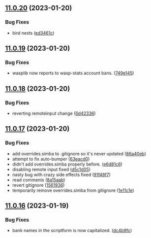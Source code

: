 ## [11.0.20](https://github.com/Torwent/WaspLib/compare/v11.0.19...v11.0.20) (2023-01-20)


### Bug Fixes

* bird nests ([ed3461c](https://github.com/Torwent/WaspLib/commit/ed3461cc865ef799c1bd908856ec287b6c57ab81))



## [11.0.19](https://github.com/Torwent/WaspLib/compare/v11.0.18...v11.0.19) (2023-01-20)


### Bug Fixes

* wasplib now reports to wasp-stats account bans. ([749e145](https://github.com/Torwent/WaspLib/commit/749e1453c112f21e63c5bad59fc2be70d48752a2))



## [11.0.18](https://github.com/Torwent/WaspLib/compare/v11.0.17...v11.0.18) (2023-01-20)


### Bug Fixes

* reverting remoteinput change ([6d42336](https://github.com/Torwent/WaspLib/commit/6d423365a99be6d3f2c8eb410bca4ebf1e322246))



## [11.0.17](https://github.com/Torwent/WaspLib/compare/v11.0.16...v11.0.17) (2023-01-20)


### Bug Fixes

* add overrides.simba to .gitignore so it's never updated ([86a40eb](https://github.com/Torwent/WaspLib/commit/86a40eb66aff2ade5ef4dfdb8bf6edb278e98968))
* attempt to fix auto-bumper ([63eacd0](https://github.com/Torwent/WaspLib/commit/63eacd0044077c3f0469b73bb6f7f08347f845a6))
* didn't add overrides.simba properly before. ([e6d81c6](https://github.com/Torwent/WaspLib/commit/e6d81c6487a807b8994677eef405dd1375d46b17))
* disabling remote input fixed ([d5c1d05](https://github.com/Torwent/WaspLib/commit/d5c1d057bc7da8b35868f4434659460fbab4bc40))
* nasty bug with crazy side effects fixed ([91f48f7](https://github.com/Torwent/WaspLib/commit/91f48f742ed8c7cb79d3193cfb6be476cb0831be))
* read comments ([8a15aab](https://github.com/Torwent/WaspLib/commit/8a15aab4dea6ee6e02348b5417f5d111ab844773))
* revert gitignore ([1561936](https://github.com/Torwent/WaspLib/commit/1561936477f4c0d76428dcd149f3f709d4496934))
* temporarily remove overrides.simba from gitignore ([1e11c1e](https://github.com/Torwent/WaspLib/commit/1e11c1e42c037dc5af5ea9404965412991ee0eb5))



## [11.0.16](https://github.com/Torwent/WaspLib/compare/v11.0.15...v11.0.16) (2023-01-19)


### Bug Fixes

* bank names in the scriptform is now capitalized. ([dc4b9fc](https://github.com/Torwent/WaspLib/commit/dc4b9fcc0721d392b7d10c1addec10c710d7f0b4))



